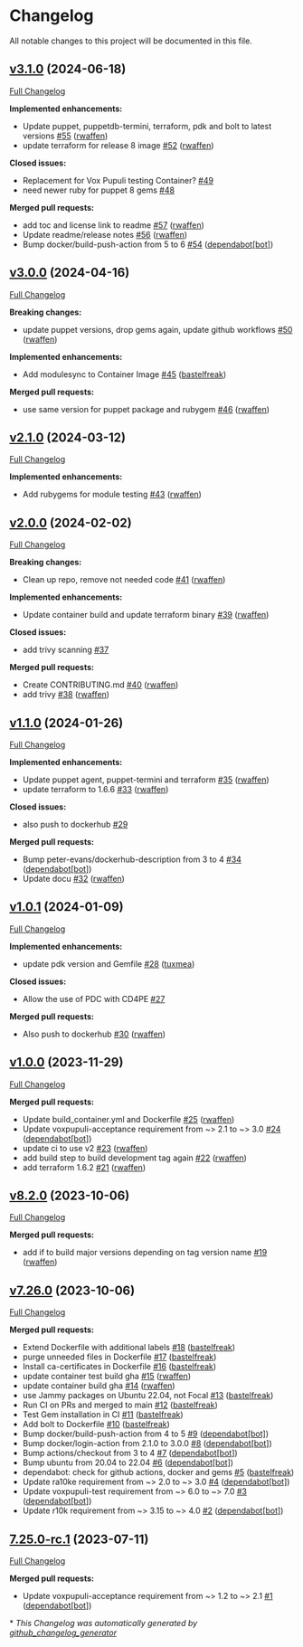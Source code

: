 # Changelog

All notable changes to this project will be documented in this file.

## [v3.1.0](https://github.com/betadots/pdc/tree/v3.1.0) (2024-06-18)

[Full Changelog](https://github.com/betadots/pdc/compare/v3.0.0...v3.1.0)

**Implemented enhancements:**

- Update puppet, puppetdb-termini, terraform, pdk and bolt to latest versions [\#55](https://github.com/betadots/pdc/pull/55) ([rwaffen](https://github.com/rwaffen))
- update terraform for release 8 image [\#52](https://github.com/betadots/pdc/pull/52) ([rwaffen](https://github.com/rwaffen))

**Closed issues:**

- Replacement for Vox Pupuli testing Container? [\#49](https://github.com/betadots/pdc/issues/49)
- need newer ruby for puppet 8 gems [\#48](https://github.com/betadots/pdc/issues/48)

**Merged pull requests:**

- add toc and license link to readme [\#57](https://github.com/betadots/pdc/pull/57) ([rwaffen](https://github.com/rwaffen))
- Update readme/release notes [\#56](https://github.com/betadots/pdc/pull/56) ([rwaffen](https://github.com/rwaffen))
- Bump docker/build-push-action from 5 to 6 [\#54](https://github.com/betadots/pdc/pull/54) ([dependabot[bot]](https://github.com/apps/dependabot))

## [v3.0.0](https://github.com/betadots/pdc/tree/v3.0.0) (2024-04-16)

[Full Changelog](https://github.com/betadots/pdc/compare/v2.1.0...v3.0.0)

**Breaking changes:**

- update puppet versions, drop gems again, update github workflows [\#50](https://github.com/betadots/pdc/pull/50) ([rwaffen](https://github.com/rwaffen))

**Implemented enhancements:**

- Add modulesync to Container Image [\#45](https://github.com/betadots/pdc/pull/45) ([bastelfreak](https://github.com/bastelfreak))

**Merged pull requests:**

- use same version for puppet package and rubygem [\#46](https://github.com/betadots/pdc/pull/46) ([rwaffen](https://github.com/rwaffen))

## [v2.1.0](https://github.com/betadots/pdc/tree/v2.1.0) (2024-03-12)

[Full Changelog](https://github.com/betadots/pdc/compare/v2.0.0...v2.1.0)

**Implemented enhancements:**

- Add rubygems for module testing [\#43](https://github.com/betadots/pdc/pull/43) ([rwaffen](https://github.com/rwaffen))

## [v2.0.0](https://github.com/betadots/pdc/tree/v2.0.0) (2024-02-02)

[Full Changelog](https://github.com/betadots/pdc/compare/v1.1.0...v2.0.0)

**Breaking changes:**

- Clean up repo, remove not needed code [\#41](https://github.com/betadots/pdc/pull/41) ([rwaffen](https://github.com/rwaffen))

**Implemented enhancements:**

- Update container build and update terraform binary [\#39](https://github.com/betadots/pdc/pull/39) ([rwaffen](https://github.com/rwaffen))

**Closed issues:**

- add trivy scanning [\#37](https://github.com/betadots/pdc/issues/37)

**Merged pull requests:**

- Create CONTRIBUTING.md [\#40](https://github.com/betadots/pdc/pull/40) ([rwaffen](https://github.com/rwaffen))
- add trivy [\#38](https://github.com/betadots/pdc/pull/38) ([rwaffen](https://github.com/rwaffen))

## [v1.1.0](https://github.com/betadots/pdc/tree/v1.1.0) (2024-01-26)

[Full Changelog](https://github.com/betadots/pdc/compare/v1.0.1...v1.1.0)

**Implemented enhancements:**

- Update puppet agent, puppet-termini and terraform [\#35](https://github.com/betadots/pdc/pull/35) ([rwaffen](https://github.com/rwaffen))
- update terraform to 1.6.6 [\#33](https://github.com/betadots/pdc/pull/33) ([rwaffen](https://github.com/rwaffen))

**Closed issues:**

- also push to dockerhub [\#29](https://github.com/betadots/pdc/issues/29)

**Merged pull requests:**

- Bump peter-evans/dockerhub-description from 3 to 4 [\#34](https://github.com/betadots/pdc/pull/34) ([dependabot[bot]](https://github.com/apps/dependabot))
- Update docu [\#32](https://github.com/betadots/pdc/pull/32) ([rwaffen](https://github.com/rwaffen))

## [v1.0.1](https://github.com/betadots/pdc/tree/v1.0.1) (2024-01-09)

[Full Changelog](https://github.com/betadots/pdc/compare/v1.0.0...v1.0.1)

**Implemented enhancements:**

- update pdk version and Gemfile [\#28](https://github.com/betadots/pdc/pull/28) ([tuxmea](https://github.com/tuxmea))

**Closed issues:**

- Allow the use of PDC with CD4PE [\#27](https://github.com/betadots/pdc/issues/27)

**Merged pull requests:**

- Also push to dockerhub [\#30](https://github.com/betadots/pdc/pull/30) ([rwaffen](https://github.com/rwaffen))

## [v1.0.0](https://github.com/betadots/pdc/tree/v1.0.0) (2023-11-29)

[Full Changelog](https://github.com/betadots/pdc/compare/v8.2.0...v1.0.0)

**Merged pull requests:**

- Update build\_container.yml and Dockerfile [\#25](https://github.com/betadots/pdc/pull/25) ([rwaffen](https://github.com/rwaffen))
- Update voxpupuli-acceptance requirement from ~\> 2.1 to ~\> 3.0 [\#24](https://github.com/betadots/pdc/pull/24) ([dependabot[bot]](https://github.com/apps/dependabot))
- update ci to use v2 [\#23](https://github.com/betadots/pdc/pull/23) ([rwaffen](https://github.com/rwaffen))
- add build step to build development tag again [\#22](https://github.com/betadots/pdc/pull/22) ([rwaffen](https://github.com/rwaffen))
- add terraform 1.6.2 [\#21](https://github.com/betadots/pdc/pull/21) ([rwaffen](https://github.com/rwaffen))

## [v8.2.0](https://github.com/betadots/pdc/tree/v8.2.0) (2023-10-06)

[Full Changelog](https://github.com/betadots/pdc/compare/v7.26.0...v8.2.0)

**Merged pull requests:**

- add if to build major versions depending on tag version name [\#19](https://github.com/betadots/pdc/pull/19) ([rwaffen](https://github.com/rwaffen))

## [v7.26.0](https://github.com/betadots/pdc/tree/v7.26.0) (2023-10-06)

[Full Changelog](https://github.com/betadots/pdc/compare/7.25.0-rc.1...v7.26.0)

**Merged pull requests:**

- Extend Dockerfile with additional labels [\#18](https://github.com/betadots/pdc/pull/18) ([bastelfreak](https://github.com/bastelfreak))
- purge unneeded files in Dockerfile [\#17](https://github.com/betadots/pdc/pull/17) ([bastelfreak](https://github.com/bastelfreak))
- Install ca-certificates in Dockerfile [\#16](https://github.com/betadots/pdc/pull/16) ([bastelfreak](https://github.com/bastelfreak))
- update container test build gha [\#15](https://github.com/betadots/pdc/pull/15) ([rwaffen](https://github.com/rwaffen))
- update container build gha [\#14](https://github.com/betadots/pdc/pull/14) ([rwaffen](https://github.com/rwaffen))
- use Jammy packages on Ubuntu 22.04, not Focal [\#13](https://github.com/betadots/pdc/pull/13) ([bastelfreak](https://github.com/bastelfreak))
- Run CI on PRs and merged to main [\#12](https://github.com/betadots/pdc/pull/12) ([bastelfreak](https://github.com/bastelfreak))
- Test Gem installation in CI [\#11](https://github.com/betadots/pdc/pull/11) ([bastelfreak](https://github.com/bastelfreak))
- Add bolt to Dockerfile [\#10](https://github.com/betadots/pdc/pull/10) ([bastelfreak](https://github.com/bastelfreak))
- Bump docker/build-push-action from 4 to 5 [\#9](https://github.com/betadots/pdc/pull/9) ([dependabot[bot]](https://github.com/apps/dependabot))
- Bump docker/login-action from 2.1.0 to 3.0.0 [\#8](https://github.com/betadots/pdc/pull/8) ([dependabot[bot]](https://github.com/apps/dependabot))
- Bump actions/checkout from 3 to 4 [\#7](https://github.com/betadots/pdc/pull/7) ([dependabot[bot]](https://github.com/apps/dependabot))
- Bump ubuntu from 20.04 to 22.04 [\#6](https://github.com/betadots/pdc/pull/6) ([dependabot[bot]](https://github.com/apps/dependabot))
- dependabot: check for github actions, docker and gems [\#5](https://github.com/betadots/pdc/pull/5) ([bastelfreak](https://github.com/bastelfreak))
- Update ra10ke requirement from ~\> 2.0 to ~\> 3.0 [\#4](https://github.com/betadots/pdc/pull/4) ([dependabot[bot]](https://github.com/apps/dependabot))
- Update voxpupuli-test requirement from ~\> 6.0 to ~\> 7.0 [\#3](https://github.com/betadots/pdc/pull/3) ([dependabot[bot]](https://github.com/apps/dependabot))
- Update r10k requirement from ~\> 3.15 to ~\> 4.0 [\#2](https://github.com/betadots/pdc/pull/2) ([dependabot[bot]](https://github.com/apps/dependabot))

## [7.25.0-rc.1](https://github.com/betadots/pdc/tree/7.25.0-rc.1) (2023-07-11)

[Full Changelog](https://github.com/betadots/pdc/compare/3782c73e9407d86394a27e959cb84731290db4e3...7.25.0-rc.1)

**Merged pull requests:**

- Update voxpupuli-acceptance requirement from ~\> 1.2 to ~\> 2.1 [\#1](https://github.com/betadots/pdc/pull/1) ([dependabot[bot]](https://github.com/apps/dependabot))



\* *This Changelog was automatically generated by [github_changelog_generator](https://github.com/github-changelog-generator/github-changelog-generator)*
